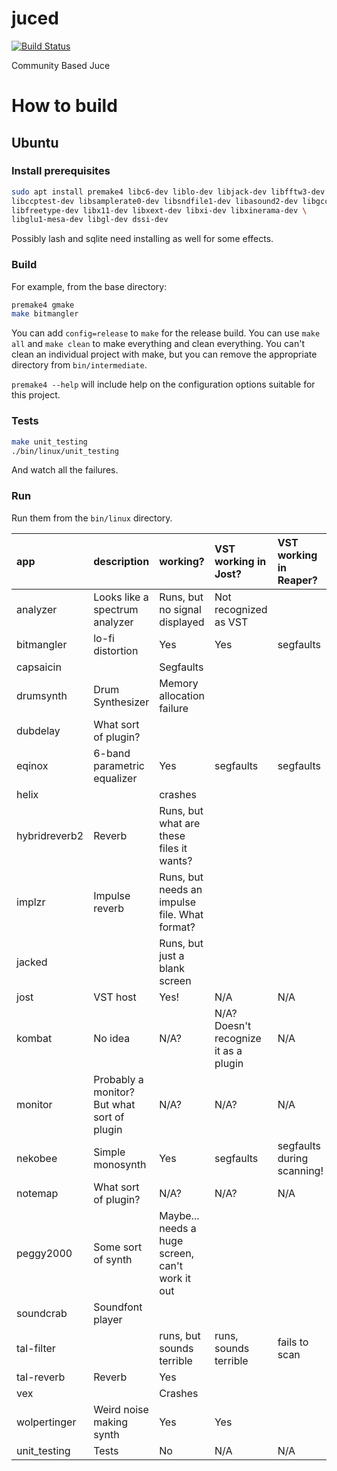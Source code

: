 juced
=====

[![Build Status](https://travis-ci.org/kunitoki/juced.svg)](https://travis-ci.org/kunitoki/juced)

Community Based Juce

How to build
============

## Ubuntu ##

### Install prerequisites ###

```sh
sudo apt install premake4 libc6-dev liblo-dev libjack-dev libfftw3-dev \
libccptest-dev libsamplerate0-dev libsndfile1-dev libasound2-dev libgcc-9-dev \
libfreetype-dev libx11-dev libxext-dev libxi-dev libxinerama-dev \
libglu1-mesa-dev libgl-dev dssi-dev
```

Possibly lash and sqlite need installing as well for some effects.

### Build ###

For example, from the base directory:

```sh
premake4 gmake
make bitmangler
```

You can add `config=release` to `make` for the release build. You can use
`make all` and `make clean` to make everything and clean everything.
You can't clean an individual project with make, but you can remove the
appropriate directory from `bin/intermediate`.

`premake4 --help` will include help on the configuration options suitable for
this project.

### Tests ###

```sh
make unit_testing
./bin/linux/unit_testing
```

And watch all the failures.

### Run ###

Run them from the `bin/linux` directory.

| app | description | working? | VST working in Jost? | VST working in Reaper? |
| :-- | :-- | :-- | :-- | :-- |
| analyzer | Looks like a spectrum analyzer | Runs, but no signal displayed | Not recognized as VST | |
| bitmangler | lo-fi distortion | Yes | Yes | segfaults |
| capsaicin | | Segfaults | | |
| drumsynth | Drum Synthesizer | Memory allocation failure | | |
| dubdelay | What sort of plugin? | | | |
| eqinox | 6-band parametric equalizer | Yes | segfaults | segfaults |
| helix | | crashes | | |
| hybridreverb2 | Reverb | Runs, but what are these files it wants? | | |
| implzr | Impulse reverb | Runs, but needs an impulse file. What format? | | |
| jacked | | Runs, but just a blank screen | | |
| jost | VST host | Yes! | N/A | N/A |
| kombat | No idea | N/A? | N/A? Doesn't recognize it as a plugin | N/A |
| monitor | Probably a monitor? But what sort of plugin | N/A? | N/A? | N/A |
| nekobee | Simple monosynth | Yes | segfaults | segfaults during scanning! |
| notemap | What sort of plugin? | N/A? | N/A? | N/A |
| peggy2000 | Some sort of synth | Maybe... needs a huge screen, can't work it out | | |
| soundcrab | Soundfont player | | | |
| tal-filter | | runs, but sounds terrible | runs, sounds terrible | fails to scan |
| tal-reverb | Reverb | Yes | | |
| vex | | Crashes | | |
| wolpertinger | Weird noise making synth | Yes | Yes | |
| unit_testing | Tests | No | N/A | N/A |
